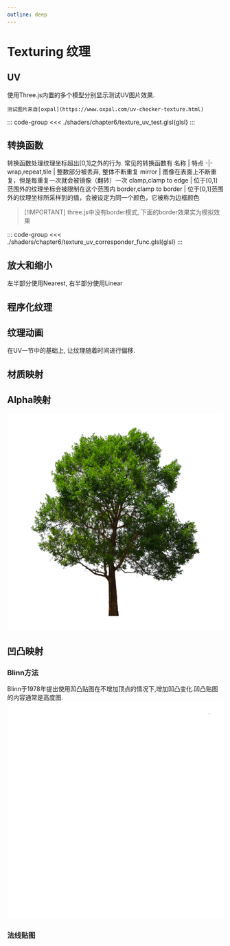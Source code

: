 ```yaml
---
outline: deep
---
```


<script setup>
import Texturing from './components/Texturing.vue'
import TexturingUVTest from './components/TexturingUVTest.vue'
import TexturingCorresponder from './components/TexturingCorresponder.vue'
import TexturingMinMagMipmap from './components/TexturingMinMagMipmap.vue'
import TexturingUVAnimation from './components/TexturingUVAnimation.vue'
import TexturingAlphaBlend from './components/TexturingAlphaBlend.vue'
import TextureBlinn from './components/TextureBlinn.vue'
import { ref } from 'vue'
const showCode = ref(false)
</script>

# Texturing 纹理


## UV
使用Three.js内置的多个模型分别显示测试UV图片效果.

`测试图片来自[oxpal](https://www.oxpal.com/uv-checker-texture.html)`

<TexturingUVTest />

::: code-group
<<< ./shaders/chapter6/texture_uv_test.glsl{glsl}
:::


## 转换函数
转换函数处理纹理坐标超出[0,1]之外的行为.
常见的转换函数有
名称 | 特点
-|-
wrap,repeat,tile | 整数部分被丢弃, 整体不断重复
mirror | 图像在表面上不断重复，但是每重复一次就会被镜像（翻转）一次
clamp,clamp to edge | 位于[0,1]范围外的纹理坐标会被限制在这个范围内
border,clamp to border  | 位于[0,1]范围外的纹理坐标所采样到的值，会被设定为同一个颜色，它被称为边框颜色

> [!IMPORTANT] three.js中没有border模式, 下面的border效果实为模拟效果
 
<TexturingCorresponder/>

::: code-group
<<< ./shaders/chapter6/texture_uv_corresponder_func.glsl{glsl}
:::

## 放大和缩小

左半部分使用Nearest, 右半部分使用Linear
<TexturingMinMagMipmap/>


## 程序化纹理



## 纹理动画

在UV一节中的基础上, 让纹理随着时间进行偏移.

<TexturingUVAnimation />


## 材质映射

## Alpha映射

![tree](./public/textures/tree-with-white-background.png)


<TexturingAlphaBlend/>


## 凹凸映射
### Blinn方法
Blinn于1978年提出使用凹凸贴图在不增加顶点的情况下,增加凹凸变化.凹凸贴图的内容通常是高度图.
![heightmap](./public/textures/heightmap.png)
<TextureBlinn />

### 法线贴图
